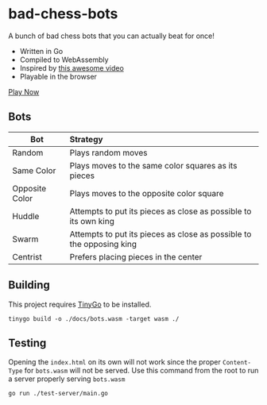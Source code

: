 # bad-chess-bots

A bunch of bad chess bots that you can actually beat for once!

* Written in Go
* Compiled to WebAssembly
* Inspired by [this awesome video](https://www.youtube.com/watch?v=DpXy041BIlA)
* Playable in the browser

[Play Now](https://f0nkey.github.io/bad-chess-bots/)

## Bots

| Bot            | Strategy                                                             |
|----------------|:---------------------------------------------------------------------|
| Random         | Plays random moves                                                   | 
| Same Color     | Plays moves to the same color squares as its pieces                  | 
| Opposite Color | Plays moves to the opposite color square                             | 
| Huddle         | Attempts to put its pieces as close as possible to its own king      |
| Swarm          | Attempts to put its pieces as close as possible to the opposing king |
| Centrist       | Prefers placing pieces in the center                                 |

## Building
This project requires [TinyGo](https://github.com/tinygo-org/tinygo) to be installed.

`tinygo build -o ./docs/bots.wasm -target wasm ./`

## Testing
Opening the `index.html` on its own will not work since the proper `Content-Type` for `bots.wasm` will not be served. Use this command from the root to run a server properly serving `bots.wasm`

`go run ./test-server/main.go`
